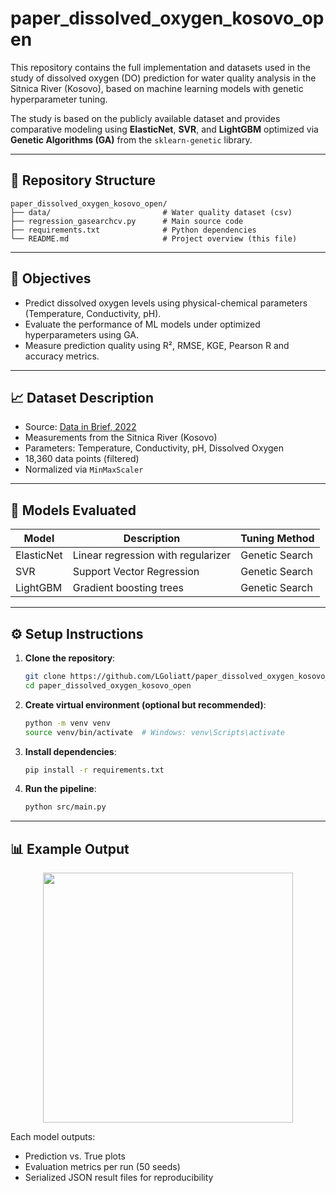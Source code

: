# paper_dissolved_oxygen_kosovo_open


This repository contains the full implementation and datasets used in the study of dissolved oxygen (DO) prediction for water quality analysis in the Sitnica River (Kosovo), based on machine learning models with genetic hyperparameter tuning.

The study is based on the publicly available dataset and provides comparative modeling using **ElasticNet**, **SVR**, and **LightGBM** optimized via **Genetic Algorithms (GA)** from the `sklearn-genetic` library.

---

## 📂 Repository Structure

```
paper_dissolved_oxygen_kosovo_open/
├── data/                         # Water quality dataset (csv)
├── regression_gasearchcv.py      # Main source code
├── requirements.txt              # Python dependencies
└── README.md                     # Project overview (this file)
```

---

## 📌 Objectives

- Predict dissolved oxygen levels using physical-chemical parameters (Temperature, Conductivity, pH).
- Evaluate the performance of ML models under optimized hyperparameters using GA.
- Measure prediction quality using R², RMSE, KGE, Pearson R and accuracy metrics.

---

## 📈 Dataset Description

- Source: [Data in Brief, 2022](https://doi.org/10.1016/j.dib.2022.108486)
- Measurements from the Sitnica River (Kosovo)
- Parameters: Temperature, Conductivity, pH, Dissolved Oxygen
- 18,360 data points (filtered)
- Normalized via `MinMaxScaler`

---

## 🧪 Models Evaluated

| Model       | Description                        | Tuning Method    |
|-------------|------------------------------------|------------------|
| ElasticNet  | Linear regression with regularizer | Genetic Search   |
| SVR         | Support Vector Regression          | Genetic Search   |
| LightGBM    | Gradient boosting trees            | Genetic Search   |

---

## ⚙️ Setup Instructions

1. **Clone the repository**:
   ```bash
   git clone https://github.com/LGoliatt/paper_dissolved_oxygen_kosovo_open.git
   cd paper_dissolved_oxygen_kosovo_open
   ```

2. **Create virtual environment (optional but recommended)**:
   ```bash
   python -m venv venv
   source venv/bin/activate  # Windows: venv\Scripts\activate
   ```

3. **Install dependencies**:
   ```bash
   pip install -r requirements.txt
   ```

4. **Run the pipeline**:
   ```bash
   python src/main.py
   ```

---

## 📊 Example Output

<p align="center">
  <img src="figures/wq-kosovo_correlation.png" width="400"/>
</p>

Each model outputs:
- Prediction vs. True plots
- Evaluation metrics per run (50 seeds)
- Serialized JSON result files for reproducibility
